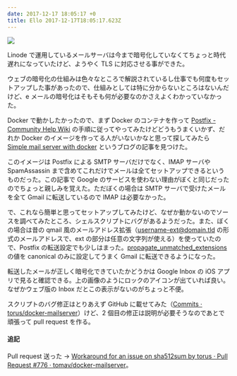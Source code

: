 ```yaml
---
date: 2017-12-17 18:05:17 +0
title: Ello 2017-12-17T18:05:17.623Z
---
```

![](https://assets3.ello.co/uploads/asset/attachment/6766602/ello-optimized-910be45b.jpg)

Linode で運用しているメールサーバは今まで暗号化していなくてちょっと時代遅れになっていたけど、ようやく TLS に対応させる事ができた。

ウェブの暗号化の仕組みは色々なところで解説されているし仕事でも何度もセットアップした事があったので、仕組みとしては特に分からないところはないんだけど、e メールの暗号化はそもそも何が必要なのかさえよくわかっていなかった。

Docker で動かしたかったので、まず Docker のコンテナを作って [Postfix - Community Help Wiki](https://help.ubuntu.com/community/Postfix) の手順に従ってやってみたけどどうもうまくいかず、だれか Docker のイメージを作ってる人がいないかなと思って探してみたら [Simple mail server with docker](https://tvi.al/simple-mail-server-with-docker/) というブログの記事を見つけた。

このイメージは Postfix による SMTP サーバだけでなく、IMAP サーバや SpamAssassin まで含めてこれだけでメールは全てセットアップできるというものだった。この記事で Google のサービスを使わない理由がぼくと同じだったのでちょっと親しみを覚えた。ただぼくの場合は SMTP サーバで受けたメールを全て Gmail に転送しているので IMAP は必要なかった。

で、これなら簡単と思ってセットアップしてみたけど、なぜか動かないのでソースを調べてみたところ、シェルスクリプトにバグがあるようだった。また、ぼくの場合は昔の qmail 風のメールアドレス拡張（username-ext@domain.tld の形式のメールアドレスで、ext の部分は任意の文字列が使える）を使っていたので、Postfix の転送設定でも少しはまった。[propagate_unmatched_extensions](http://www.postfix.org/postconf.5.html#propagate_unmatched_extensions) の値を canonical のみに設定してうまく Gmail に転送できるようになった。

転送したメールが正しく暗号化できていたかどうかは Google Inbox の iOS アプリで見ると確認できる。上の画像のようにロックのアイコンが出ていれば良い。なぜかウェブ版の Inbox だとこの表示がないのがちょっと不便。

スクリプトのバグ修正はとりあえず GitHub に載せてみた（[Commits · torus/docker-mailserver](https://github.com/torus/docker-mailserver/commits/fix-change-detector)）けど、2 個目の修正は説明が必要そうなのであとで頑張って pull request を作る。

#### 追記
Pull request 送った → [Workaround for an issue on sha512sum by torus · Pull Request #776 · tomav/docker-mailserver](https://github.com/tomav/docker-mailserver/pull/776)。

